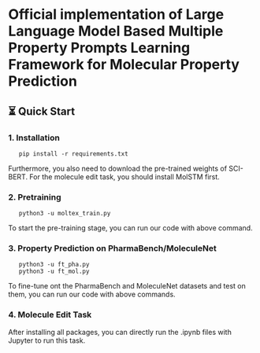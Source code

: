 # Official implementation of Large Language Model Based Multiple Property Prompts Learning Framework for Molecular Property Prediction

## ⏳ Quick Start

### 1. Installation
```
   pip install -r requirements.txt
```
Furthermore, you also need to download the pre-trained weights of SCI-BERT.
For the molecule edit task, you should install MolSTM first.

### 2. Pretraining
```
   python3 -u moltex_train.py
```
To start the pre-training stage, you can run our code with above command.

### 3. Property Prediction on PharmaBench/MoleculeNet
```
   python3 -u ft_pha.py
   python3 -u ft_mol.py
```
To fine-tune ont the PharmaBench and MoleculeNet datasets and test on them, you can run our code with above commands.

### 4. Molecule Edit Task
After installing all packages, you can directly run the .ipynb files with Jupyter to run this task.

